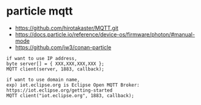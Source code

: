 particle mqtt
===

- https://github.com/hirotakaster/MQTT.git
- https://docs.particle.io/reference/device-os/firmware/photon/#manual-mode
- https://github.com/jw3/conan-particle


```
if want to use IP address,
byte server[] = { XXX,XXX,XXX,XXX };
MQTT client(server, 1883, callback);

if want to use domain name,
exp) iot.eclipse.org is Eclipse Open MQTT Broker: https://iot.eclipse.org/getting-started
MQTT client("iot.eclipse.org", 1883, callback);
```
